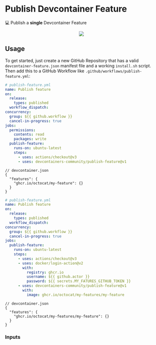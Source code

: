 # Publish Devcontainer Feature

💻 Publish a **single** Devcontainer Feature

<div align="center">

![](https://picsum.photos/600/400)

</div>

<!-- TODO: Add emoji bullet points -->

## Usage

To get started, just create a new GitHub Repository that has a valid
`devcontainer-feature.json` manifest file and a working `install.sh` script.
Then add this to a GitHub Workflow like `.github/workflows/publish-feature.yml`:

```yml
# publish-feature.yml
name: Publish feature
on:
  release:
    types: published
  workflow_dispatch:
concurrency:
  group: ${{ github.workflow }}
  cancel-in-progress: true
jobs:
  permissions:
    contents: read
    packages: write
  publish-feature:
    runs-on: ubuntu-latest
    steps:
      - uses: actions/checkout@v3
      - uses: devcontainers-community/publish-feature@v1
```

```jsonc
// devcontainer.json
{
  "features": {
    "ghcr.io/octocat/my-feature": {}
  }
}
```

```yml
# publish-feature.yml
name: Publish feature
on:
  release:
    types: published
  workflow_dispatch:
concurrency:
  group: ${{ github.workflow }}
  cancel-in-progress: true
jobs:
  publish-feature:
    runs-on: ubuntu-latest
    steps:
      - uses: actions/checkout@v3
      - uses: docker/login-action@v2
        with:
          registry: ghcr.io
          username: ${{ github.actor }}
          password: ${{ secrets.MY_FATURES_GITHUB_TOKEN }}
      - uses: devcontainers-community/publish-feature@v1
        with:
          image: ghcr.io/octocat/my-features/my-feature
```

```jsonc
// devcontainer.json
{
  "features": {
    "ghcr.io/octocat/my-features/my-feature": {}
  }
}
```

### Inputs
